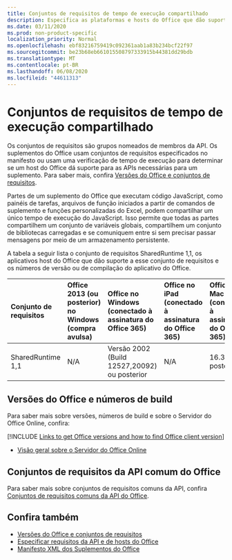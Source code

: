 ```yaml
---
title: Conjuntos de requisitos de tempo de execução compartilhado
description: Especifica as plataformas e hosts do Office que dão suporte às APIs SharedRuntime.
ms.date: 03/11/2020
ms.prod: non-product-specific
localization_priority: Normal
ms.openlocfilehash: ebf83216759419c092361aab1a83b234bcf22f97
ms.sourcegitcommit: be23b68eb661015508797333915b44381dd29bdb
ms.translationtype: MT
ms.contentlocale: pt-BR
ms.lasthandoff: 06/08/2020
ms.locfileid: "44611313"
---
```

# <a name="shared-runtime-requirement-sets"></a>Conjuntos de requisitos de tempo de execução compartilhado

Os conjuntos de requisitos são grupos nomeados de membros da API. Os suplementos do Office usam conjuntos de requisitos especificados no manifesto ou usam uma verificação de tempo de execução para determinar se um host do Office dá suporte para as APIs necessárias para um suplemento. Para saber mais, confira [Versões do Office e conjuntos de requisitos](../../develop/office-versions-and-requirement-sets.md).

Partes de um suplemento do Office que executam código JavaScript, como painéis de tarefas, arquivos de função iniciados a partir de comandos de suplemento e funções personalizadas do Excel, podem compartilhar um único tempo de execução do JavaScript. Isso permite que todas as partes compartilhem um conjunto de variáveis globais, compartilhem um conjunto de bibliotecas carregadas e se comuniquem entre si sem precisar passar mensagens por meio de um armazenamento persistente.

A tabela a seguir lista o conjunto de requisitos SharedRuntime 1,1, os aplicativos host do Office que dão suporte a esse conjunto de requisitos e os números de versão ou de compilação do aplicativo do Office.

|  Conjunto de requisitos  |  Office 2013 (ou posterior) no Windows<br>(compra avulsa) | Office no Windows<br>(conectado à assinatura do Office 365)   |  Office no iPad<br>(conectado à assinatura do Office 365)  |  Office no Mac<br>(conectado à assinatura do Office 365)  | Office na Web  | Servidor do Office Online |
|:-----|:-----|:-----|:-----|:-----|:-----|:-----|
| SharedRuntime 1,1  | N/A | Versão 2002 (Build 12527,20092) ou posterior | N/A | 16.35 ou posterior | Fevereiro de 2020 | N/A |

## <a name="office-versions-and-build-numbers"></a>Versões do Office e números de build

Para saber mais sobre versões, números de build e sobre o Servidor do Office Online, confira:

[!INCLUDE [Links to get Office versions and how to find Office client version](../../includes/links-get-office-versions-builds.md)]
- [Visão geral sobre o Servidor do Office Online](/officeonlineserver/office-online-server-overview)

## <a name="office-common-api-requirement-sets"></a>Conjuntos de requisitos da API comum do Office

Para saber mais sobre conjuntos de requisitos comuns da API, confira [Conjuntos de requisitos comuns da API do Office](office-add-in-requirement-sets.md).

## <a name="see-also"></a>Confira também

- [Versões do Office e conjuntos de requisitos](../../develop/office-versions-and-requirement-sets.md)
- [Especificar requisitos da API e de hosts do Office](../../develop/specify-office-hosts-and-api-requirements.md)
- [Manifesto XML dos Suplementos do Office](../../develop/add-in-manifests.md)
